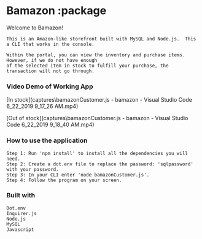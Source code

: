 # Bamazon     :package

Welcome to Bamazon!
```
This is an Amazon-like storefront built with MySQL and Node.js.  This a CLI that works in the console.

Within the portal, you can view the inventory and purchase items.  However, if we do not have enough 
of the selected item in stock to fulfill your purchase, the transaction will not go through.

```
### Video Demo of Working App

[In stock](captures\bamazonCustomer.js - bamazon - Visual Studio Code 6_22_2019 9_17_26 AM.mp4)

[Out of stock](captures\bamazonCustomer.js - bamazon - Visual Studio Code 6_22_2019 9_18_40 AM.mp4)

### How to use the application
    Step 1: Run 'npm install' to install all the dependencies you will need.
    Step 2: Create a dot.env file to replace the password: 'sqlpassword' with your password.
    Step 3: In your CLI enter 'node bamazonCustomer.js'.
    Step 4: Follow the program on your screen.
### Built with
    Dot.env
    Inquirer.js
    Node.js
    MySQL
    Javascript

